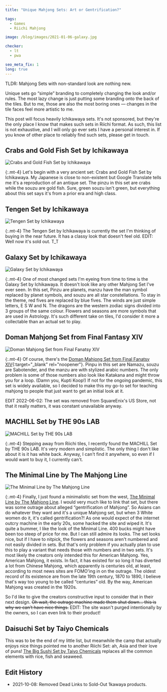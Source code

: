 ```yaml
---
title: "Unique Mahjong Sets: Art or Gentrification?"

tags:
  - Games
  - Riichi Mahjong

image: /blog/images/2021-01-06-galaxy.jpg

checker:
  - lt
  - pwa

seo_meta_fix: 1
long: true
---
```

TLDR: Mahjong Sets with non-standard look are nothing new.

Unique sets go “simple” branding to completely changing the look and/or rules.
The most lazy change is just putting some branding onto the back of the tiles.
But to me, those are also the most boring ones — changes in the tile faces feel more artistic to me.
<!--more-->

This post will focus heavily Ichikawaya sets.
It's not sponsored, but they're the only place I know that makes such sets in Riichi format.
As such, this list is not exhaustive, and I will only go ever sets I have a personal interest in.
If you know of other place to reliably find such sets, please get in touch.

## Crabs and Gold Fish Set by Ichikawaya

<picture>
  <source srcset="{{ '/blog/images/2021-01-06-kingyo.avif' | prepend: site.static_url | absolute_url }}" type="image/avif">
  <source srcset="{{ '/blog/images/2021-01-06-kingyo.webp' | prepend: site.static_url | absolute_url }}" type="image/webp">
  <img loading="lazy" src="{{ '/blog/images/2021-01-06-kingyo.jpg' | prepend: site.static_url | absolute_url }}" alt="Crabs and Gold Fish Set by Ichikawaya">
</picture>

{:.mt-4}
Let's begin with a very ancient set: Crabs and Gold Fish Set by Ichikawaya.
My Japanese is close to non-existent but Google Translate tells me it's a reproduction of an antique set.
The pinzu in this set are crabs while the souzu are gold fish.
Sure, green souzu isn't green, but everything about this set says it's from a prior era and high class.

## Tengen Set by Ichikawaya

<picture>
  <source srcset="{{ '/blog/images/2021-01-06-tengen.avif' | prepend: site.static_url | absolute_url }}" type="image/avif">
  <source srcset="{{ '/blog/images/2021-01-06-tengen.webp' | prepend: site.static_url | absolute_url }}" type="image/webp">
  <img loading="lazy" src="{{ '/blog/images/2021-01-06-tengen.jpg' | prepend: site.static_url | absolute_url }}" alt="Tengen Set by Ichikawaya">
</picture>

{:.mt-4}
The Tengen Set by Ichikawaya is currently the set I'm thinking of buying in the near future.
It has a classy look that doesn't feel old.
EDIT: Well now it's sold out. T_T

## Galaxy Set by Ichikawaya

<picture>
  <source srcset="{{ '/blog/images/2021-01-06-galaxy.avif' | prepend: site.static_url | absolute_url }}" type="image/avif">
  <source srcset="{{ '/blog/images/2021-01-06-galaxy.webp' | prepend: site.static_url | absolute_url }}" type="image/webp">
  <img loading="lazy" src="{{ '/blog/images/2021-01-06-galaxy.jpg' | prepend: site.static_url | absolute_url }}" alt="Galaxy Set by Ichikawaya">
</picture>

{:.mt-4}
One of most changed sets I'm eyeing from time to time is the Galaxy Set by Ichikawaya.
It doesn't look like any other Mahjong Set I've ever seen.
In this set, Pinzu are planets, manzu have the man symbol replaced by planet symbols, and souzu are all star constellations.
To stay in the theme, red fives are replaced by blue fives.
The winds are just simple letters, E S W and N.
The dragons are the western zodiac signs divided into 3 groups of the same colour.
Flowers and seasons are more symbols that are used in Astrology.
It's such different take on tiles, I'd consider it more a collectable than an actual set to play.

## Doman Mahjong Set from Final Fantasy XIV

<picture>
  <source srcset="{{ '/blog/images/2021-01-06-doman.avif' | prepend: site.static_url | absolute_url }}" type="image/avif">
  <source srcset="{{ '/blog/images/2021-01-06-doman.webp' | prepend: site.static_url | absolute_url }}" type="image/webp">
  <img loading="lazy" src="{{ '/blog/images/2021-01-06-doman.jpg' | prepend: site.static_url | absolute_url }}" alt="Doman Mahjong Set from Final Fanatsy XIV">
</picture>

{:.mt-4}
Of course, there's the [Doman Mahjong Set from Final Fanatsy XIV](https://store.eu.square-enix-games.com/geo/ff14_doman_mahjong_tiles){:target="_blank" rel="noopener"}.
Pinpu in this set are Namazu, souzu are Sabotender, and the manzu are with stylized arabic numbers.
The only problem is some of those numbers also look like Katakana and might throw you for a loop. (Damn you, Kupti Koop!)
If not for the ongoing pandemic, this set is widely available, so I decided to make this my go-to set for teaching mahjong to people that just want to get an initial look at it.

EDIT 2022-06-02: The set was removed from SquareEnix's US Store, not that it really matters, it was constant unavailable anyway.

## MACHILL Set by THE 90s LAB

<picture>
  <source srcset="{{ '/blog/images/2021-01-06-machill.avif' | prepend: site.static_url | absolute_url }}" type="image/avif">
  <source srcset="{{ '/blog/images/2021-01-06-machill.webp' | prepend: site.static_url | absolute_url }}" type="image/webp">
  <img loading="lazy" src="{{ '/blog/images/2021-01-06-machill.jpg' | prepend: site.static_url | absolute_url }}" alt="MACHILL Set by THE 90s LAB">
</picture>

{:.mt-4}
Stepping away from Riichi tiles, I recently found the MACHILL Set by THE 90s LAB.
It's very modern and simplistic.
The only thing I don't like about it is it has white back.
Anyway, I can't find it anywhere, so even if I would want to buy it, I currently can't.

## The Minimal Line by The Mahjong Line

<picture>
  <source srcset="{{ '/blog/images/2021-01-06-minimal.avif' | prepend: site.static_url | absolute_url }}" type="image/avif">
  <source srcset="{{ '/blog/images/2021-01-06-minimal.webp' | prepend: site.static_url | absolute_url }}" type="image/webp">
  <img loading="lazy" src="{{ '/blog/images/2021-01-06-minimal.jpg' | prepend: site.static_url | absolute_url }}" alt="The Minimal Line by The Mahjong Line">
</picture>

{:.mt-4}
Finally, I just found a minimalistic set from the west,
[The Minimal Line by The Mahjong Line](https://themahjongline.com/collections/the-minimal-line).
I would very much like to link that set, but there was some outrage about alleged “gentrification of Mahjong”.
So Asians can do whatever they want and it's a unique Mahjong set, but when 3 White women do it, it's called gentrification?!
As one would expect of the internet outcry machine in the early 20s, some hacked the site and wiped it.
It's quite a bummer, I like the look of the Minimal Line.
400 bucks might have been too steep of price for me.
But I can still admire its looks.
The set looks nice, but if I have to nitpick, the flowers and seasons aren't numbered and not easily divided in sets.
But that's only problem if you actually plan to use this to play a variant that needs those with numbers and in two sets.
It's most likely the creators only intended this for American Mahjong.
Yes, American Mahjong, it exists.
In fact, it has existed for so long it has diverted a lot from Chinese Mahjong, which apparently is centuries old, at least, according to most news sites are FOMO'ing in on the outrage.
The oldest record of its existence are from the late 19th century, 1870 to 1890, I believe that's way too young to be called “centuries” old.
By the way, American Mahjong was created in the 1920s.

So I'd like to give the creators constructive input to consider that in their next design.
~~Oh wait, the outrage machine made them shut down… this is why we can't have nice things.~~
EDIT: The site wasn't purged intentionally by the owners, so I can even link to their product!

## Daisuchi Set by Taiyo Chemicals

This was to be the end of my little list, but meanwhile the camp that actually enjoys nice things pointed me to another Riichi Set: ah, Asia and their love of puns!
[The Big Sushi Set by Taiyo Chemicals](https://www.amazon.co.jp/-/en/Mahjong-Tiles-Daisuchi-Ponguan-Margun/dp/B008GRZUYU) replaces all the common elements with rice, fish and seaweed.

## Edit History

- 2021-10-08: Removed Dead Links to Sold-Out 1kawaya products.
